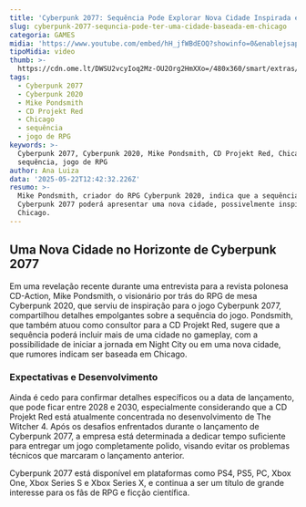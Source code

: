 ```yaml
---
title: 'Cyberpunk 2077: Sequência Pode Explorar Nova Cidade Inspirada em Chicago'
slug: cyberpunk-2077-sequncia-pode-ter-uma-cidade-baseada-em-chicago
categoria: GAMES
midia: 'https://www.youtube.com/embed/hH_jfWBdEOQ?showinfo=0&enablejsapi=1'
tipoMidia: video
thumb: >-
  https://cdn.ome.lt/DWSU2vcyIoq2Mz-OU2Org2HmXXo=/480x360/smart/extras/conteudos/Design_sem_nome20.png
tags:
  - Cyberpunk 2077
  - Cyberpunk 2020
  - Mike Pondsmith
  - CD Projekt Red
  - Chicago
  - sequência
  - jogo de RPG
keywords: >-
  Cyberpunk 2077, Cyberpunk 2020, Mike Pondsmith, CD Projekt Red, Chicago,
  sequência, jogo de RPG
author: Ana Luiza
data: '2025-05-22T12:42:32.226Z'
resumo: >-
  Mike Pondsmith, criador do RPG Cyberpunk 2020, indica que a sequência de
  Cyberpunk 2077 poderá apresentar uma nova cidade, possivelmente inspirada em
  Chicago.
---
```


## Uma Nova Cidade no Horizonte de Cyberpunk 2077

Em uma revelação recente durante uma entrevista para a revista polonesa CD-Action, Mike Pondsmith, o visionário por trás do RPG de mesa Cyberpunk 2020, que serviu de inspiração para o jogo Cyberpunk 2077, compartilhou detalhes empolgantes sobre a sequência do jogo. Pondsmith, que também atuou como consultor para a CD Projekt Red, sugere que a sequência poderá incluir mais de uma cidade no gameplay, com a possibilidade de iniciar a jornada em Night City ou em uma nova cidade, que rumores indicam ser baseada em Chicago.

### Expectativas e Desenvolvimento

Ainda é cedo para confirmar detalhes específicos ou a data de lançamento, que pode ficar entre 2028 e 2030, especialmente considerando que a CD Projekt Red está atualmente concentrada no desenvolvimento de The Witcher 4. Após os desafios enfrentados durante o lançamento de Cyberpunk 2077, a empresa está determinada a dedicar tempo suficiente para entregar um jogo completamente polido, visando evitar os problemas técnicos que marcaram o lançamento anterior.

Cyberpunk 2077 está disponível em plataformas como PS4, PS5, PC, Xbox One, Xbox Series S e Xbox Series X, e continua a ser um título de grande interesse para os fãs de RPG e ficção científica.
